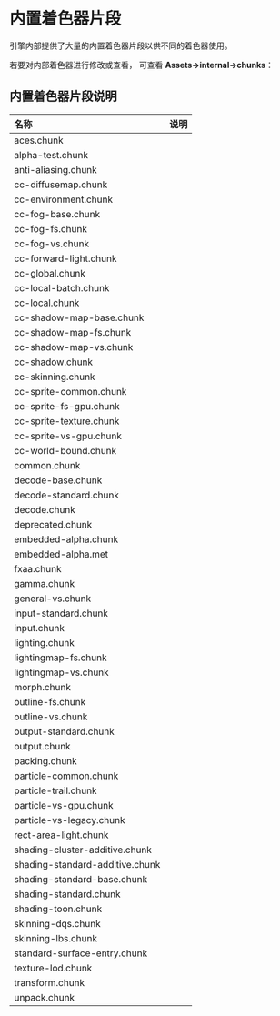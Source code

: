# 内置着色器片段

 引擎内部提供了大量的内置着色器片段以供不同的着色器使用。

 若要对内部着色器进行修改或查看， 可查看 **Assets->internal->chunks**：
 
 ## 内置着色器片段说明

 |名称| 说明|
|:--|:--|
|aces.chunk||
|alpha-test.chunk||
|anti-aliasing.chunk||
|cc-diffusemap.chunk||
|cc-environment.chunk||
|cc-fog-base.chunk||
|cc-fog-fs.chunk||
|cc-fog-vs.chunk||
|cc-forward-light.chunk||
|cc-global.chunk||
|cc-local-batch.chunk||
|cc-local.chunk||
|cc-shadow-map-base.chunk||
|cc-shadow-map-fs.chunk||
|cc-shadow-map-vs.chunk||
|cc-shadow.chunk||
|cc-skinning.chunk||
|cc-sprite-common.chunk||
|cc-sprite-fs-gpu.chunk||
|cc-sprite-texture.chunk||
|cc-sprite-vs-gpu.chunk||
|cc-world-bound.chunk||
|common.chunk||
|decode-base.chunk||
|decode-standard.chunk||
|decode.chunk||
|deprecated.chunk||
|embedded-alpha.chunk||
|embedded-alpha.met||
|fxaa.chunk||
|gamma.chunk||
|general-vs.chunk||
|input-standard.chunk||
|input.chunk||
|lighting.chunk||
|lightingmap-fs.chunk||
|lightingmap-vs.chunk||
|morph.chunk||
|outline-fs.chunk||
|outline-vs.chunk||
|output-standard.chunk||
|output.chunk||
|packing.chunk||
|particle-common.chunk||
|particle-trail.chunk||
|particle-vs-gpu.chunk||
|particle-vs-legacy.chunk||
|rect-area-light.chunk||
|shading-cluster-additive.chunk||
|shading-standard-additive.chunk||
|shading-standard-base.chunk||
|shading-standard.chunk||
|shading-toon.chunk||
|skinning-dqs.chunk||
|skinning-lbs.chunk||
|standard-surface-entry.chunk||
|texture-lod.chunk||
|transform.chunk||
|unpack.chunk||
